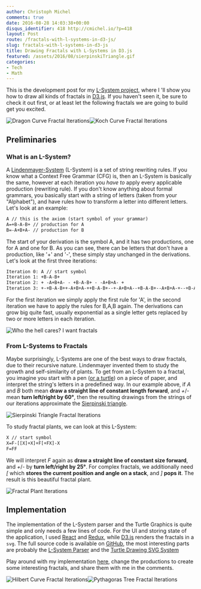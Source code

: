 ```yaml
---
author: Christoph Michel
comments: true
date: 2016-08-28 14:03:38+00:00
disqus_identifier: 418 http://cmichel.io/?p=418
layout: Post
route: /fractals-with-l-systems-in-d3-js/
slug: fractals-with-l-systems-in-d3-js
title: Drawing Fractals with L-Systems in D3.js
featured: /assets/2016/08/sierpinskiTriangle.gif
categories:
- Tech
- Math
---
```

This is the development post for my [L-System project](/projects/fractals-LSystem), where I 'll show you how to draw all kinds of fractals in [D3.js](https://github.com/d3/d3). If you haven't seen it, be sure to check it out first, or at least let the following fractals we are going to build get you excited.

![Dragon Curve Fractal Iterations](http://cmichel.io/assets/2016/08/dragonCurve-300.gif)![Koch Curve Fractal Iterations](http://cmichel.io/assets/2016/08/kochCurve300.gif)


## Preliminaries
### What is an L-System?
A [Lindenmayer-System](https://en.wikipedia.org/wiki/L-system) (L-System) is a set of string rewriting rules. If you know what a Context Free Grammar (CFG) is, then an L-System is basically the same, however at each iteration you _have to_ apply every applicable production (rewriting rule). If you don't know anything about formal grammars, you basically start with a string of letters (taken from your "Alphabet"), and have rules how to transform a letter into different letters. Let's look at an example:
```default
A // this is the axiom (start symbol of your grammar)
A=+B-A-B+ // production for A
B=-A+B+A- // production for B
```

The start of your derivation is the symbol A, and it has two productions, one for A and one for B. As you can see, there can be letters that don't have a production, like '+' and '-', these simply stay unchanged in the derivations. Let's look at the first three iterations:
```default
Iteration 0: A // start symbol 
Iteration 1: +B-A-B+ 
Iteration 2: + -A+B+A- - +B-A-B+ - -A+B+A- + 
Iteration 3: +-+B-A-B++-A+B+A-++B-A-B+--+-A+B+A--+B-A-B+--A+B+A-+--+B-A-B++-A+B+A-++B-A-B+-+
```

For the first iteration we simply apply the first rule for 'A', in the second iteration we have to apply the rules for B,A,B again. The derivations can grow big quite fast, usually exponential as a single letter gets replaced by two or more letters in each iteration.

![Who the hell cares? I want fractals](http://cmichel.io/assets/2016/08/71240729.jpg)


### From L-Systems to Fractals
Maybe surprisingly, L-Systems are one of the best ways to draw fractals, due to their recursive nature. Lindenmayer invented them to study the growth and self-similarity of plants.
To get from an L-System to a fractal, you imagine you start with a pen ([or a turtle](https://en.wikipedia.org/wiki/Turtle_graphics)) on a piece of paper, and interpret the string's letters in a predefined way. In our example above, if _A_ and _B_ both mean **draw a straight line of constant length forward**, and _+_/_-_ mean **turn left/right by 60°**, then the resulting drawings from the strings of our iterations approximate the [Sierpinski triangle](https://en.wikipedia.org/wiki/Sierpinski_triangle).

![Sierpinski Triangle Fractal Iterations](http://cmichel.io/assets/2016/08/sierpinskiTriangle.gif)

To study fractal plants, we can look at this L-System:
```default
X // start symbol
X=F-[[X]+X]+F[+FX]-X
F=FF
```

We will interpret _F_ again as **draw a straight line of constant size forward**, and _+_/_-_ by **turn left/right by 25°**. For complex fractals, we additionally need _[_ which **stores the current position and angle on a stack**, and _]_ **pops it**. The result is this beautiful fractal plant.

![Fractal Plant Iterations](http://cmichel.io/assets/2016/08/fractalPlant.gif)

## Implementation
The implementation of the L-System parser and the Turtle Graphics is quite simple and only needs a few lines of code. For the UI and storing state of the application, I used [React](https://facebook.github.io/react/) and [Redux](http://redux.js.org/), while [D3.js](https://github.com/d3/d3) renders the fractals in a `svg`.
The full source code is available on [GitHub](https://github.com/MrToph/L-System), the most interesting parts are probably the [L-System Parser](https://github.com/MrToph/L-System/blob/master/src/LSystem/index.js) and the [Turtle Drawing SVG System](https://github.com/MrToph/L-System/blob/master/src/LSystem/TurtleDrawingSubsystem.js)

Play around with my implementation [here](/projects/fractals-LSystem), change the productions to create some interesting fractals, and share them with me in the comments.

![Hilbert Curve Fractal Iterations](http://cmichel.io/assets/2016/08/hilbertCurve300.gif)![Pythagoras Tree Fractal Iterations](http://cmichel.io/assets/2016/08/pythagorasTree300.gif)
